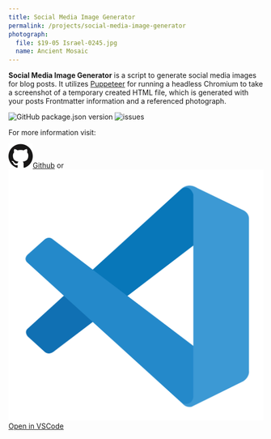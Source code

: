 ```yaml
---
title: Social Media Image Generator
permalink: /projects/social-media-image-generator
photograph:
  file: $19-05 Israel-0245.jpg
  name: Ancient Mosaic
---
```


**Social Media Image Generator** is a script to generate social media images for blog posts. It utilizes [Puppeteer](https://github.com/puppeteer/puppeteer) for running a headless Chromium to take a screenshot of a temporary created HTML file, which is generated with your posts Frontmatter information and a referenced photograph.

<div class="shields-io">

![GitHub package.json version](https://img.shields.io/github/package-json/v/kristofzerbe/social-media-image-generator?label=version&style=flat-square)
![issues](https://img.shields.io/github/issues/kristofzerbe/social-media-image-generator?label=github%20issues&style=flat-square)

</div>

For more information visit:

<div class="brand-links">
<a href="https://github.com/kristofzerbe/social-media-image-generator" class="github"><img src="/images/github.svg" alt="Github" /><span>Github</span></a>
<span style="margin-top:25px">or</span>
<a href="https://open.vscode.dev/kristofzerbe/social-media-image-generator" class="vscode"><img src="/images/vscode.svg" alt="VSCode" /><span>Open in VSCode</span></a>
</div>
